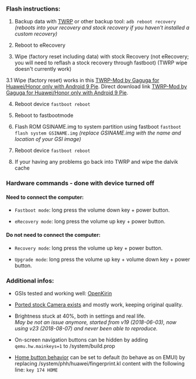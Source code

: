 ### Flash instructions:

1. Backup data with [TWRP](https://forum.xda-developers.com/honor-9/development/oreo-t3754483) or other backup tool:
`adb reboot recovery`
_(reboots into your recovery and stock recovery if you haven't installed a custom recovery)_

2. Reboot to eRecovery

3. Wipe (factory reset including data) with stock Recovery (not eRecovery; you will need to reflash a stock recovery through fastboot) (TWRP wipe doesn't currently work)

3.1 Wipe (factory reset) works in this [TWRP-Mod by Gaguga for Huawei/Honor only with Android 9 Pie](https://4pda.ru/forum/index.php?showtopic=934177&st=60#entry82590973).
Direct download link [TWRP-Mod by Gaguga for Huawei/Honor only with Android 9 Pie](https://my.pcloud.com/publink/show?code=XZdQCI7ZxsXVkgOqQmX0nb4HpWBQTXoibubV).

4. Reboot device `fastboot reboot`

5. Reboot to fastbootmode

5. Flash ROM GSINAME.img to system partition using fastboot
`fastboot flash system GSINAME.img`
_(replace GSINAME.img with the name and location of your GSI image)_

4. Reboot device `fastboot reboot`

5. If your having any problems go back into TWRP and wipe the dalvik cache


### Hardware commands - done with device turned off

#### Need to connect the computer:

- `Fastboot mode`: long press the volume down key + power button.

- `eRecovery mode`: long press the volume up key + power button.

#### Do not need to connect the computer:

- `Recovery mode`: long press the volume up key + power button.

- `Upgrade mode`: long press the volume up key + volume down key + power button.


### Additional infos:

- GSIs tested and working well: [OpenKirin](https://openkirin.net/download/)
- [Ported stock Camera exists](https://forum.xda-developers.com/project-treble/trebleenabled-device-development/kirin-huawei-camera-android-p-t3840110) and mostly work, keeping original quality.

- Brightness stuck at 40%, both in settings and real life.  
_May be not an issue anymore, started from v19 (2018-06-03), now using v23 (2018-08-07) and never been able to reproduce._

- On-screen navigation buttons can be hidden by adding `qemu.hw.mainkeys=1` to /system/build.prop

- [Home button behavior](https://forum.xda-developers.com/project-treble/trebleenabled-device-development/huawei-disable-fingerprint-navigation-t3801708) can be set to default (to behave as on EMUI) by replacing /system/phh/huawei/fingerprint.kl content with the following line: `key 174 HOME`